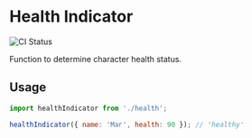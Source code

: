 # Health Indicator

![CI Status](https://github.com/yourname/health-indicator/actions/workflows/node.js.yml/badge.svg)

Function to determine character health status.

## Usage

```javascript
import healthIndicator from './health';

healthIndicator({ name: 'Маг', health: 90 }); // 'healthy'
